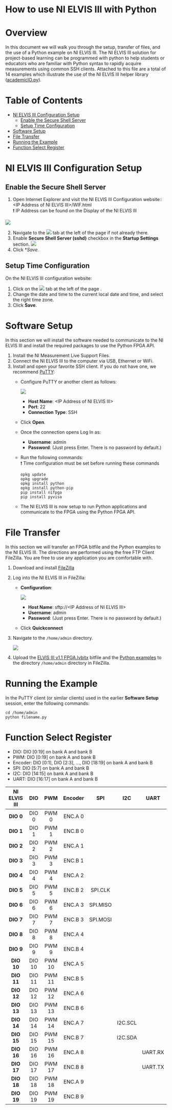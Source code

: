 How to use NI ELVIS III with Python
=======  
# Overview
In this document we will walk you through the setup, transfer of files, and the use of a Python example on NI ELVIS III. The NI ELVIS III solution for project-based learning can be programmed with python to help students or educators who are familiar with Python syntax to rapidly acquire measurements using common SSH clients. Attached to this file are a total of 14 examples which illustrate the use of the NI ELVIS III helper library ([academicIO.py](https://github.com/ni-kismet/NI-ELVIS-III-Python/blob/readme/source/academicIO.py)).

# Table of Contents
- [NI ELVIS III Configuration Setup](#ni-elvis-iii-configuration-setup)
  * [Enable the Secure Shell Server](#enable-the-secure-shell-server)
  * [Setup Time Configuration](#setup-time-configuration)
- [Software Setup](#software-setup)
- [File Transfer](#file-transfer)
- [Running the Example](#running-the-example)
- [Function Select Register](#function-select-register)

# NI ELVIS III Configuration Setup

## Enable the Secure Shell Server
1. Open Internet Explorer and visit the NI ELVIS III Configuration website:: \<IP Address of NI ELVIS III\>/WIF.html<br />
  :exclamation: IP Address can be found on the Display of the NI ELVIS III
  
  ![](https://github.com/ni-kismet/NI-ELVIS-III-Python/blob/master/docs/resource/IPaddress.jpg)
  
2. Navigate to the ![](https://github.com/ni-kismet/NI-ELVIS-III-Python/blob/master/docs/resource/system_configuration.png) tab at the left of the page if not already there.
3. Enable **Secure Shell Server (sshd)** checkbox in the **Startup Settings** section.
    ![](https://github.com/ni-kismet/NI-ELVIS-III-Python/blob/master/docs/resource/sshd.png)
4. Click **Save*.

## Setup Time Configuration
On the NI ELVIS III configuration website:
1. Click on the ![](https://github.com/ni-kismet/NI-ELVIS-III-Python/blob/master/docs/resource/time_configuration.png) tab at the left of the page .
2. Change the date and time to the current local date and time, and select the right time zone.
3. Click **Save**.

# Software Setup

In this section we will install the software needed to communicate to the NI ELVIS III and install the required packages to use the Python FPGA API.
1. Install the NI Measurement Live Support Files.
2. Connect the NI ELVIS III to the computer via USB, Ethernet or WiFi.
3. Install and open your favorite SSH client. If you do not have one, we recommend [PuTTY](https://the.earth.li/~sgtatham/putty/latest/w32/putty.exe): 
    - Configure PuTTY or another client as follows:
    
        ![](https://github.com/ni-kismet/NI-ELVIS-III-Python/blob/master/docs/resource/putty.png)
        
        - **Host Name**: \<IP Address of NI ELVIS III\>
        - **Port**: 22
        - **Connection Type**: SSH
    - Click **Open**.
    - Once the connection opens Log In as:
       - **Username**: admin
       - **Password**: (Just press Enter. There is no password by default.)
    - Run the following commands:<br />
       :exclamation: Time configuration must be set before running these commands
        ```
        opkg update
        opkg upgrade
        opkg install python
        opkg install python-pip
        pip install nifpga
        pip install pyvisa
        ```
    - The NI ELVIS III is now setup to run Python applications and communicate to the FPGA using the Python FPGA API.

# File Transfer

In this section we will transfer an FPGA bitfile and the Python examples to the NI ELVIS III. The directions are performed using the free FTP Client FileZilla. You are free to use any application you are comfortable with.
1. Download and install [FileZilla](https://filezilla-project.org/download.php)
2. Log into the NI ELVIS III in FileZilla:
    - **Configuration**:
        
        ![](https://github.com/ni-kismet/NI-ELVIS-III-Python/blob/master/docs/resource/filezilla.png)
        
        - **Host Name**: sftp://\<IP Address of NI ELVIS III\>
        - **Username**: admin
        - **Password**: (Just press Enter. There is no password by default.)
    - Click **Quickconnect**
3. Navigate to the `/home/admin` directory.
    
    ![](https://github.com/ni-kismet/NI-ELVIS-III-Python/blob/master/docs/resource/home_directory.png)
    
4. Upload the [ELVIS III v1.1 FPGA.lvbitx](https://github.com/ni-kismet/NI-ELVIS-III-Python/tree/master/bitfile) bitfile and the [Python examples](https://github.com/ni-kismet/NI-ELVIS-III-Python/tree/master/source) to the directory `/home/admin` directory in FileZilla.

# Running the Example

In the PuTTY client (or similar clients) used in the earlier **Software Setup** session, enter the following commands:
```
cd /home/admin
python filename.py
```

# Function Select Register

- DIO:      DIO [0:19] on bank A and bank B
- PWM:      DIO [0:19] on bank A and bank B
- Encoder:  DIO [0:1], DIO [2:3], …, DIO [18:19] on bank A and bank B
- SPI:      DIO [5:7] on bank A and bank B
- I2C:      DIO [14:15] on bank A and bank B
- UART:     DIO [16:17]  on bank A and bank B

|**NI ELVIS III**| DIO | PWM | Encoder | SPI | I2C | UART | 
|:--------------:|:-----------:|:-----------:|:---------------:|:-----------:|:------------------------:|:----------:| 
| **DIO 0**      | DIO 0       | PWM 0       | ENC.A 0         |             |                          |            | 
| **DIO 1**      | DIO 1       | PWM 1       | ENC.B 0         |             |                          |            | 
| **DIO 2**      | DIO 2       | PWM 2       | ENC.A 1         |             |                          |            | 
| **DIO 3**      | DIO 3       | PWM 3       | ENC.B 1         |             |                          |            | 
| **DIO 4**      | DIO 4       | PWM 4       | ENC.A 2         |             |                          |            | 
| **DIO 5**      | DIO 5       | PWM 5       | ENC.B 2         | SPI.CLK     |                          |            | 
| **DIO 6**      | DIO 6       | PWM 6       | ENC.A 3         | SPI.MISO    |                          |            | 
| **DIO 7**      | DIO 7       | PWM 7       | ENC.B 3         | SPI.MOSI    |                          |            | 
| **DIO 8**      | DIO 8       | PWM 8       | ENC.A 4         |             |                          |            | 
| **DIO 9**      | DIO 9       | PWM 9       | ENC.B 4         |             |                          |            | 
| **DIO 10**     | DIO 10      | PWM 10      | ENC.A 5         |             |                          |            | 
| **DIO 11**     | DIO 11      | PWM 11      | ENC.B 5         |             |                          |            | 
| **DIO 12**     | DIO 12      | PWM 12      | ENC.A 6         |             |                          |            | 
| **DIO 13**     | DIO 13      | PWM 13      | ENC.B 6         |             |                          |            | 
| **DIO 14**     | DIO 14      | PWM 14      | ENC.A 7         |             | I2C.SCL                  |            | 
| **DIO 15**     | DIO 15      | PWM 15      | ENC.B 7         |             | I2C.SDA                  |            | 
| **DIO 16**     | DIO 16      | PWM 16      | ENC.A 8         |             |                          | UART.RX    | 
| **DIO 17**     | DIO 17      | PWM 17      | ENC.B 8         |             |                          | UART.TX    | 
| **DIO 18**     | DIO 18      | PWM 18      | ENC.A 9         |             |                          |            | 
| **DIO 19**     | DIO 19      | PWM 19      | ENC.B 9         |             |                          |            |
